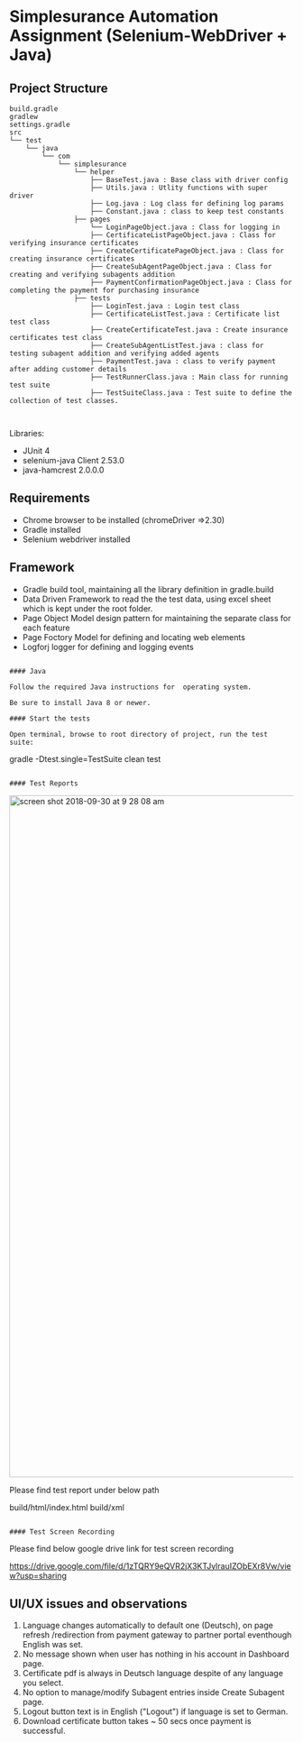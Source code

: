 
# Simplesurance Automation Assignment (Selenium-WebDriver + Java)

## Project Structure

```
build.gradle
gradlew
settings.gradle
src
└── test
    └── java
        └── com
            └── simplesurance
                └── helper
                    ├── BaseTest.java : Base class with driver config
                    ├── Utils.java : Utlity functions with super driver
                    ├── Log.java : Log class for defining log params
                    ├── Constant.java : class to keep test constants
                ├── pages   
                    └── LoginPageObject.java : Class for logging in
                    ├── CertificateListPageObject.java : Class for verifying insurance certificates
                    ├── CreateCertificatePageObject.java : Class for creating insurance certificates
                    ├── CreateSubAgentPageObject.java : Class for creating and verifying subagents addition
                    ├── PaymentConfirmationPageObject.java : Class for completing the payment for purchasing insurance
                ├── tests
                    ├── LoginTest.java : Login test class 
                    ├── CertificateListTest.java : Certificate list test class
                    ├── CreateCertificateTest.java : Create insurance certificates test class
                    ├── CreateSubAgentListTest.java : class for testing subagent addition and verifying added agents
                    ├── PaymentTest.java : class to verify payment after adding customer details
                    ├── TestRunnerClass.java : Main class for running test suite
                    ├── TestSuiteClass.java : Test suite to define the collection of test classes.
                    
                    
```

Libraries:

- JUnit 4
- selenium-java Client 2.53.0
- java-hamcrest 2.0.0.0



## Requirements

- Chrome browser to be installed (chromeDriver =>2.30)
- Gradle installed
- Selenium webdriver installed

## Framework
 - Gradle build tool, maintaining all the library definition in gradle.build 
 - Data Driven Framework to read the the test data, using excel sheet which is kept under the root folder.
 - Page Object Model design pattern for maintaining the separate class for each feature
 - Page Foctory Model for defining and locating web elements
 - Logforj logger for defining and logging events

```

#### Java

Follow the required Java instructions for  operating system.

Be sure to install Java 8 or newer.

#### Start the tests

Open terminal, browse to root directory of project, run the test suite:

```
gradle -Dtest.single=TestSuite clean test
```

#### Test Reports

```
<img width="1210" alt="screen shot 2018-09-30 at 9 28 08 am" src="https://user-images.githubusercontent.com/14192186/46254099-9f89f080-c4a7-11e8-9843-6918954b6c55.png">

Please find test report under below path 

build/html/index.html
build/xml
```

#### Test Screen Recording

```
Please find below google drive link for test screen recording

https://drive.google.com/file/d/1zTQRY9eQVR2jX3KTJylrauIZObEXr8Vw/view?usp=sharing


## UI/UX issues and observations

1. Language changes automatically to default one (Deutsch), on page refresh /redirection from payment gateway to partner portal eventhough English was set.
2. No message shown when user has nothing in his account in Dashboard page.
3. Certificate pdf is always in Deutsch language despite of any language you select.
4. No option to manage/modify Subagent entries inside Create Subagent page.
5. Logout button text is in English ("Logout") if language is set to German.
6. Download certificate button takes ~ 50 secs once payment is successful. 


